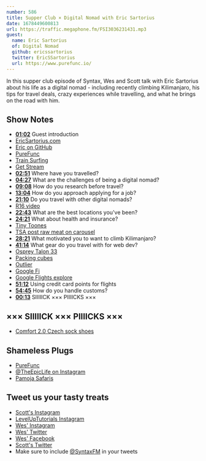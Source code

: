 ```yaml
---
number: 586
title: Supper Club × Digital Nomad with Eric Sartorius
date: 1678449600813
url: https://traffic.megaphone.fm/FSI3036231431.mp3
guest:
  name: Eric Sartorius
  of: Digital Nomad
  github: ericssartorius
  twitter: EricSSartorius
  url: https://www.purefunc.io/
---
```


In this supper club episode of Syntax, Wes and Scott talk with Eric Sartorius about his life as a digital nomad - including recently climbing Kilimanjaro, his tips for travel deals, crazy experiences while travelling, and what he brings on the road with him.

## Show Notes

- **[01:02](#t=01:02)** Guest introduction
- [EricSartorius.com](https://www.ericsartorius.com/)
- [Eric on GitHub](https://github.com/ericssartorius)
- [PureFunc](https://www.purefunc.io/)
- [Train Surfing](https://www.youtube.com/@shiey)
- [Get Stream](https://getstream.io/)
- **[02:51](#t=02:51)** Where have you travelled?
- **[04:27](#t=04:27)** What are the challenges of being a digital nomad?
- **[09:08](#t=09:08)** How do you research before travel?
- **[13:04](#t=13:04)** How do you approach applying for a job?
- **[21:10](#t=21:10)** Do you travel with other digital nomads?
- [R16 video](https://www.youtube.com/watch?v=44kKLeDKIIc)
- **[22:43](#t=22:43)** What are the best locations you've been?
- **[24:21](#t=24:21)** What about health and insurance?
- [Tiny Toones](https://www.tinytoones.org/)
- [TSA post raw meat on carousel](https://www.travelandleisure.com/travel-news/tsa-posts-raw-meat-on-carousel-seattle-airport)
- **[28:21](#t=28:21)** What motivated you to want to climb Kilimanjaro?
- **[41:14](#t=41:14)** What gear do you travel with for web dev?
- [Osprey Talon 33](https://www.osprey.com/us/en/product/talon-33-TALON33F20.html?sku=10002695&nulsc=true)
- [Packing cubes](https://www.rei.com/product/195445/rei-co-op-expandable-packing-cube-set-smallmediumlarge)
- [Outlier](https://outlier.nyc/)
- [Google Fi](https://fi.google.com/about/?pli=1)
- [Google Flights explore](https://www.google.com/travel/explore)
- **[51:12](#t=51:12)** Using credit card points for flights
- **[54:45](#t=54:45)** How do you handle customs?
- **[00:13](#t=00:13)** SIIIIICK ××× PIIIICKS ×××

## ××× SIIIIICK ××× PIIIICKS ×××

- [Comfort 2.0 Czech sock shoes](https://skinners.cc/en/skinners-comfort?10-color=77-sand)

## Shameless Plugs

- [PureFunc](https://www.purefunc.io/)
- [@TheEpicLife on Instagram](https://www.instagram.com/theepiclife/)
- [Pamoja Safaris](https://www.pamojasafaris.com/)

## Tweet us your tasty treats

- [Scott's Instagram](https://www.instagram.com/stolinski/)
- [LevelUpTutorials Instagram](https://www.instagram.com/LevelUpTutorials/)
- [Wes' Instagram](https://www.instagram.com/wesbos/)
- [Wes' Twitter](https://twitter.com/wesbos)
- [Wes' Facebook](https://www.facebook.com/wesbos.developer)
- [Scott's Twitter](https://twitter.com/stolinski)
- Make sure to include [@SyntaxFM](https://twitter.com/SyntaxFM) in your tweets
